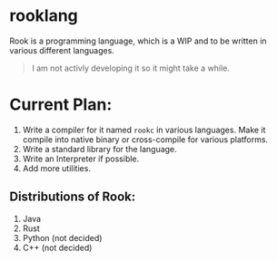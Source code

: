 # rooklang
Rook is a programming language, which is a WIP and to be written in various different languages.

> I am not activly developing it so it might take a while.

# Current Plan:

1. Write a compiler for it named `rookc` in various languages. Make it
   compile into native binary or cross-compile for various platforms.
2. Write a standard library for the language. 
3. Write an Interpreter if possible.
4. Add more utilities.

## Distributions of Rook:
  1. Java
  2. Rust
  3. Python (not decided)
  4. C++ (not decided)
